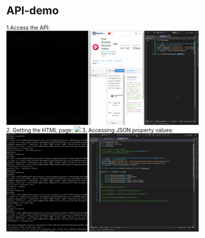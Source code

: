 # API-demo
1.Access the API:
![](https://github.com/Verson-tech/API-demo/blob/main/API-demo.gif)
2. Getting the HTML page:
![](https://github.com/Verson-tech/API-demo/blob/main/API-demo-2-getrting-html-page.gif)
3. Accessing JSON property values:
![](https://github.com/Verson-tech/API-demo/blob/main/accessing-JSON-property-values.gif)
